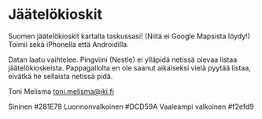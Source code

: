 # Jäätelökioskit

Suomen jäätelökioskit kartalla taskussasi!
(Niitä ei Google Mapsista löydy!)
Toimii sekä iPhonella että Androidilla.

Datan laatu vaihtelee. Pingviini (Nestle) ei ylläpidä netissä olevaa listaa jäätelökioskeista.
Pappagallolta en ole saanut aikaiseksi vielä pyytää listaa, eivätkä he sellaista netissä pidä.

Toni Melisma
toni.melisma@iki.fi

Sininen #281E78
Luonnonvalkoinen #DCD59A
Vaaleampi valkoinen #f2efd9
